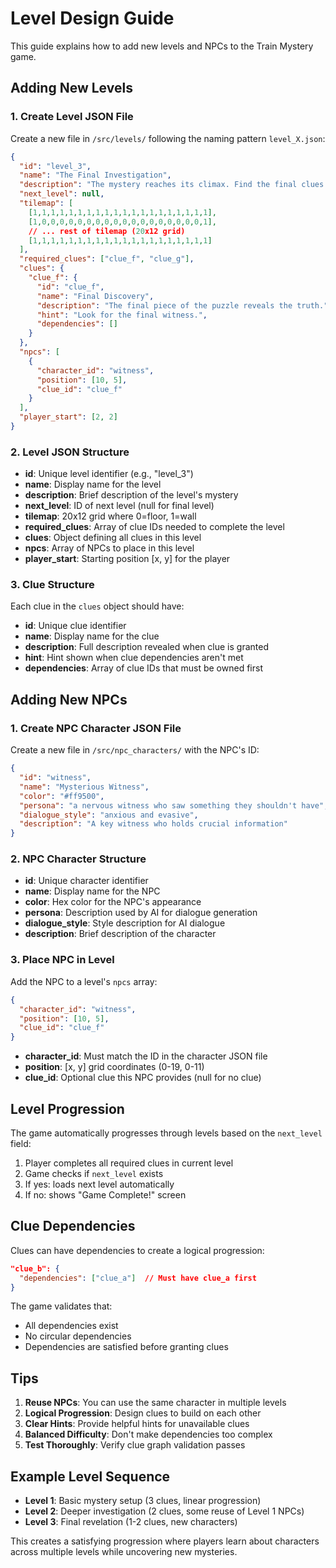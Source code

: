 # Level Design Guide

This guide explains how to add new levels and NPCs to the Train Mystery game.

## Adding New Levels

### 1. Create Level JSON File

Create a new file in `/src/levels/` following the naming pattern `level_X.json`:

```json
{
  "id": "level_3",
  "name": "The Final Investigation",
  "description": "The mystery reaches its climax. Find the final clues.",
  "next_level": null,
  "tilemap": [
    [1,1,1,1,1,1,1,1,1,1,1,1,1,1,1,1,1,1,1,1],
    [1,0,0,0,0,0,0,0,0,0,0,0,0,0,0,0,0,0,0,1],
    // ... rest of tilemap (20x12 grid)
    [1,1,1,1,1,1,1,1,1,1,1,1,1,1,1,1,1,1,1,1]
  ],
  "required_clues": ["clue_f", "clue_g"],
  "clues": {
    "clue_f": {
      "id": "clue_f",
      "name": "Final Discovery",
      "description": "The final piece of the puzzle reveals the truth.",
      "hint": "Look for the final witness.",
      "dependencies": []
    }
  },
  "npcs": [
    {
      "character_id": "witness",
      "position": [10, 5],
      "clue_id": "clue_f"
    }
  ],
  "player_start": [2, 2]
}
```

### 2. Level JSON Structure

- **id**: Unique level identifier (e.g., "level_3")
- **name**: Display name for the level
- **description**: Brief description of the level's mystery
- **next_level**: ID of next level (null for final level)
- **tilemap**: 20x12 grid where 0=floor, 1=wall
- **required_clues**: Array of clue IDs needed to complete the level
- **clues**: Object defining all clues in this level
- **npcs**: Array of NPCs to place in this level
- **player_start**: Starting position [x, y] for the player

### 3. Clue Structure

Each clue in the `clues` object should have:

- **id**: Unique clue identifier
- **name**: Display name for the clue
- **description**: Full description revealed when clue is granted
- **hint**: Hint shown when clue dependencies aren't met
- **dependencies**: Array of clue IDs that must be owned first

## Adding New NPCs

### 1. Create NPC Character JSON File

Create a new file in `/src/npc_characters/` with the NPC's ID:

```json
{
  "id": "witness",
  "name": "Mysterious Witness",
  "color": "#ff9500",
  "persona": "a nervous witness who saw something they shouldn't have",
  "dialogue_style": "anxious and evasive",
  "description": "A key witness who holds crucial information"
}
```

### 2. NPC Character Structure

- **id**: Unique character identifier
- **name**: Display name for the NPC
- **color**: Hex color for the NPC's appearance
- **persona**: Description used by AI for dialogue generation
- **dialogue_style**: Style description for AI dialogue
- **description**: Brief description of the character

### 3. Place NPC in Level

Add the NPC to a level's `npcs` array:

```json
{
  "character_id": "witness",
  "position": [10, 5],
  "clue_id": "clue_f"
}
```

- **character_id**: Must match the ID in the character JSON file
- **position**: [x, y] grid coordinates (0-19, 0-11)
- **clue_id**: Optional clue this NPC provides (null for no clue)

## Level Progression

The game automatically progresses through levels based on the `next_level` field:

1. Player completes all required clues in current level
2. Game checks if `next_level` exists
3. If yes: loads next level automatically
4. If no: shows "Game Complete!" screen

## Clue Dependencies

Clues can have dependencies to create a logical progression:

```json
"clue_b": {
  "dependencies": ["clue_a"]  // Must have clue_a first
}
```

The game validates that:
- All dependencies exist
- No circular dependencies
- Dependencies are satisfied before granting clues

## Tips

1. **Reuse NPCs**: You can use the same character in multiple levels
2. **Logical Progression**: Design clues to build on each other
3. **Clear Hints**: Provide helpful hints for unavailable clues
4. **Balanced Difficulty**: Don't make dependencies too complex
5. **Test Thoroughly**: Verify clue graph validation passes

## Example Level Sequence

- **Level 1**: Basic mystery setup (3 clues, linear progression)
- **Level 2**: Deeper investigation (2 clues, some reuse of Level 1 NPCs)
- **Level 3**: Final revelation (1-2 clues, new characters)

This creates a satisfying progression where players learn about characters across multiple levels while uncovering new mysteries.
